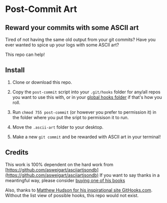 # Post-Commit Art
## Reward your commits with some ASCII art

Tired of not having the same old output from your git commits? Have you ever wanted to spice up your logs with some ASCII art? 

This repo can help!

## Install

1. Clone or download this repo.

2. Copy the `post-commit` script into your `.git/hooks` folder for any/all repos you want to use this with, or in your [global hooks folder](https://coderwall.com/p/jp7d5q/create-a-global-git-commit-hook) if that's how you roll.

3. Run `chmod 755 post-commit` (or however you prefer to permission it) in the folder where you put the sript to permisison it to run.

4. Move the `.ascii-art` folder to your desktop. 

5. Make a new `git commit` and be rewarded with ASCII art in your terminal! 


## Credits

This work is 100% dependent on the hard work from 
[https://github.com/asweigart/asciiartjsondb](https://github.com/asweigart/asciiartjsondb)
If you want to say thanks in a meantingful way, please consider [buying one of his books](https://www.amazon.com/stores/Al-Sweigart/author/B007716TEG)


Also, thanks to [Matthew Hudson for his inspirational site GitHooks.com](https://githooks.com/). Without the list view of possible hooks, this repo would not exist. 
